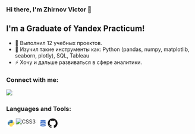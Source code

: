 ### Hi there, I'm Zhirnov Victor 👋

## I'm a Graduate of Yandex Practicum!
- 🔭 Выполнил 12 учебных проектов.
- 🌱 Изучил такие инструменты как: Python (pandas, numpy, matplotlib, seaborn, plotly), SQL, Tableau
- ⚡ Хочу и дальше развиваться в сфере аналитики.

### Connect with me:
<div >
  <a href="https://t.me/white_vitea">
    <img src="https://media.giphy.com/media/ZcdZ7ldgeIhfesqA6E/giphy.gif" width="40"/>
  </a>
</div>


### Languages and Tools:
<img align="left" alt="HTML5" width="26px" src="https://raw.githubusercontent.com/github/explore/80688e429a7d4ef2fca1e82350fe8e3517d3494d/topics/python/python.png" />
<img align="left" alt="CSS3" width="60px" src="https://img.shields.io/badge/Tableau-blue?logo=tableau&logoColor=white"/>
<img align="left" alt="SQL" width="26px" src="https://raw.githubusercontent.com/github/explore/80688e429a7d4ef2fca1e82350fe8e3517d3494d/topics/sql/sql.png" />
<img align="left" alt="GitHub" width="26px" src="https://raw.githubusercontent.com/github/explore/78df643247d429f6cc873026c0622819ad797942/topics/github/github.png" />



